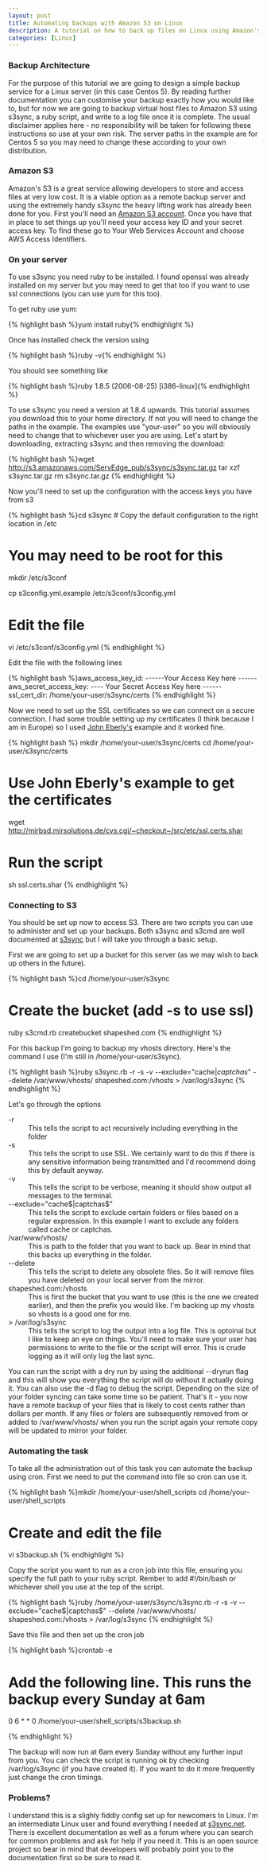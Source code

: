 ```yaml
--- 
layout: post
title: Automating backups with Amazon S3 on Linux
description: A tutorial on how to back up files on Linux using Amazon's S3 service. The end result is a cost-effective synchronised remote backup service.
categories: [Linux]
---
```

<h3>Backup Architecture</h3>
<p>For the purpose of this tutorial we are going to design a simple backup service for a Linux server (in this case Centos 5). By reading further documentation you can customise your backup exactly how you would like to, but for now we are going to backup virtual host files to Amazon S3 using s3sync, a ruby script, and write to a log file once it is complete. The usual disclaimer applies here - no responsibility will be taken for following these instructions so use at your own risk. The server paths in the example are for Centos 5 so you may need to change these according to your own distribution. </p>

<h3>Amazon S3</h3>
<p>Amazon's S3 is a great service allowing developers to store and access files at very low cost. It is a viable option as a remote backup server and using the extremely handy s3sync the heavy lifting work has already been done for you. First you'll need an <a href="http://aws.amazon.com/s3">Amazon S3 account</a>. Once you have that in place to set things up you'll need your access key ID and your secret access key. To find these go to Your Web Services Account and choose AWS Access Identifiers.</p>

<h3>On your server</h3>
<p>To use s3sync you need ruby to be installed. I found openssl was already installed on my server but you may need to get that too if you want to use ssl connections (you can use yum for this too).</p> 

<p>To get ruby use yum:</p>

{% highlight bash %}yum install ruby{% endhighlight %}

<p>Once has installed check the version using</p>

{% highlight bash %}ruby -v{% endhighlight %}

<p>You should see something like</p>
{% highlight bash %}ruby 1.8.5 (2006-08-25) [i386-linux]{% endhighlight %}

<p>To use s3sync you need a version at 1.8.4 upwards. This tutorial assumes you download this to your home directory. If not you will need to change the paths in the example. The examples use "your-user" so you will obviously need to change that to whichever user you are using. Let's start by downloading, extracting s3sync and then removing the download:</p>

{% highlight bash %}wget http://s3.amazonaws.com/ServEdge_pub/s3sync/s3sync.tar.gz
tar xzf s3sync.tar.gz
rm s3sync.tar.gz
{% endhighlight %}

<p>Now you'll need to set up the configuration with the access keys you have from s3</p>
{% highlight bash %}cd s3sync
# Copy the default configuration to the right location in /etc

# You may need to be root for this
mkdir /etc/s3conf

cp s3config.yml.example /etc/s3conf/s3config.yml

# Edit the file 
vi /etc/s3conf/s3config.yml
{% endhighlight %}

<p>Edit the file with the following lines</p>

{% highlight bash %}aws_access_key_id: ------Your Access Key here ------
aws_secret_access_key: ---- Your Secret Access Key here ------
ssl_cert_dir: /home/your-user/s3sync/certs
{% endhighlight %}

<p>Now we need to set up the SSL certificates so we can connect on a secure connection. I had some trouble setting up my certificates (I think because I am in Europe) so I used <a href="http://blog.eberly.org/2006/10/09/how-automate-your-backup-to-amazon-s3-using-s3sync/">John Eberly's</a> example and it worked fine. </p>

{% highlight bash %} mkdir /home/your-user/s3sync/certs
cd /home/your-user/s3sync/certs
# Use John Eberly's example to get the certificates
wget http://mirbsd.mirsolutions.de/cvs.cgi/~checkout~/src/etc/ssl.certs.shar
# Run the script
sh ssl.certs.shar
{% endhighlight %}

<h3>Connecting to S3</h3>
<p>You should be set up now to access S3. There are two scripts you can use to administer and set up your backups. Both s3sync and s3cmd are well documented at <a href="http://s3sync.net/wiki">s3sync</a> but I will take you through a basic setup. </p>

<p>First we are going to set up a bucket for this server (as we may wish to back up others in the future). </p>

{% highlight bash %}cd /home/your-user/s3sync
# Create the bucket (add -s to use ssl)
ruby s3cmd.rb createbucket shapeshed.com
{% endhighlight %}

<p>For this backup I'm going to backup my vhosts directory. Here's the command I use (I'm still in /home/your-user/s3sync).</p>

{% highlight bash %}ruby s3sync.rb -r -s -v --exclude="cache$|captchas$" --delete /var/www/vhosts/ shapeshed.com:/vhosts > /var/log/s3sync
{% endhighlight %}

<p>Let's go through the options</p>
<dl>
<dt>-r</dt>
<dd>This tells the script to act recursively including everything in the folder</dd>
<dt>-s</dt>
<dd>This tells the script to use SSL. We certainly want to do this if there is any sensitive information being transmitted and I'd recommend doing this by default anyway.</dd>
<dt>-v</dt>
<dd>This tells the script to be verbose, meaning it should show output all messages to the terminal.</dd>
<dt>--exclude="cache$|captchas$"</dt>
<dd>This tells the script to exclude certain folders or files based on a regular expression. In this example I want to exclude any folders called cache or captchas.</dd>
<dt>/var/www/vhosts/</dt>
<dd>This is path to the folder that you want to back up. Bear in mind that this backs up everything in the folder.</dd>
<dt>--delete</dt>
<dd>This tells the script to delete any obsolete files. So it will remove files you have deleted on your local server from the mirror.</dd>
<dt>shapeshed.com:/vhosts</dt>
<dd>This is first the bucket that you want to use (this is the one we created earlier), and then the prefix you would like. I'm backing up my vhosts so vhosts is a good one for me.</dd>
<dt>> /var/log/s3sync</dt>
<dd>This tells the script to log the output into a log file. This is optoinal but I like to keep an eye on things. You'll need to make sure your user has permissions to write to the file or the script will error. This is crude logging as it will only log the last sync.</dl>

<p>You can run the script with a dry run by using the additional --dryrun flag and this will show you everything the script will do without it actually doing it. You can also use the -d flag to debug the script. Depending on the size of your folder syncing can take some time so be patient. That's it - you now have a remote backup of your files that is likely to cost cents rather than dollars per month. If any files or folers are subsequently removed from or added to /var/www/vhosts/ when you run the script again your remote copy will be updated to mirror your folder.</p>

<h3>Automating the task</h3>
<p>To take all the administration out of this task you can automate the backup using cron. First we need to put the command into file so cron can use it.</p>

{% highlight bash %}mkdir /home/your-user/shell_scripts
cd /home/your-user/shell_scripts
# Create and edit the file
vi s3backup.sh
{% endhighlight %}

<p>Copy the script you want to run as a cron job into this file, ensuring you specify the full path to your ruby script. Rember to add #!/bin/bash or whichever shell you use at the top of the script.</p>
{% highlight bash %}ruby /home/your-user/s3sync/s3sync.rb -r -s -v --exclude="cache$|captchas$" --delete /var/www/vhosts/ shapeshed.com:/vhosts > /var/log/s3sync
{% endhighlight %}

<p>Save this file and then set up the cron job</p>

{% highlight bash %}crontab -e

# Add the following line. This runs the backup every Sunday at 6am
0 6 * * 0 /home/your-user/shell_scripts/s3backup.sh

{% endhighlight %}

<p>The backup will now run at 6am every Sunday without any further input from you. You can check the script is running ok by checking /var/log/s3sync (if you have created it). If you want to do it more frequently just change the cron timings.</p>

<h3>Problems?</h3>
<p>I understand this is a slighly fiddly config set up for newcomers to Linux. I'm an intermediate Linux user and found everything I needed at <a href="http://s3sync.net/wiki">s3sync.net</a>. There is excellent documentation as well as a forum where you can search for common problems and ask for help if you need it. This is an open source project so bear in mind that developers will probably point you to the documentation first so be sure to read it.</p>


